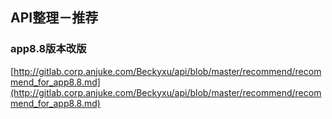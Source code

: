 ## API整理－推荐

### app8.8版本改版
[http://gitlab.corp.anjuke.com/Beckyxu/api/blob/master/recommend/recommend_for_app8.8.md](http://gitlab.corp.anjuke.com/Beckyxu/api/blob/master/recommend/recommend_for_app8.8.md)

